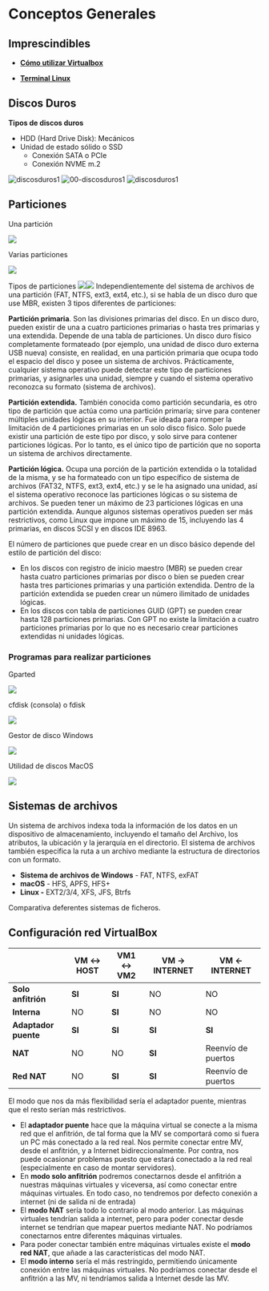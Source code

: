 # Conceptos Generales

## Imprescindibles 

- **[Cómo utilizar Virtualbox](https://www.youtube.com/watch?v=bIoVtXiG9xc)**

- **[Terminal Linux](https://www.youtube.com/watch?v=ZidJzAf4VSw)**

## Discos Duros

**Tipos de discos duros**

- HDD (Hard Drive Disk): Mecánicos
- Unidad de estado sólido o SSD
    - Conexión SATA o PCIe
    - Conexión NVME m.2

![discosduros1](<./images/discosduros1.png>)
![00-discosduros1](<./images/discosduros2.png>)
![discosduros1](<./images/discosduros1.png>)
## Particiones

Una partición

![](<./images/particiones1.png>)

Varias particiones

![](<./images/particiones2.png>)

Tipos de particiones
![](<./images/particiones3.png>)![](<./images/particiones4.png>)
Independientemente del sistema de archivos de una partición (FAT, NTFS, ext3, ext4, etc.), si se habla de un disco duro que use MBR, existen 3 tipos diferentes de particiones:

**Partición primaria**. Son las divisiones primarias del disco. En un disco duro, pueden existir de una a cuatro particiones primarias o hasta tres primarias y una extendida. Depende de una tabla de particiones. Un disco duro físico completamente formateado (por ejemplo, una unidad de disco duro externa USB nueva) consiste, en realidad, en una partición primaria que ocupa todo el espacio del disco y posee un sistema de archivos. Prácticamente, cualquier sistema operativo puede detectar este tipo de particiones primarias, y asignarles una unidad, siempre y cuando el sistema operativo reconozca su formato (sistema de archivos).

**Partición extendida.** También conocida como partición secundaria, es otro tipo de partición que actúa como una partición primaria; sirve para contener múltiples unidades lógicas en su interior. Fue ideada para romper la limitación de 4 particiones primarias en un solo disco físico. Solo puede existir una partición de este tipo por disco, y solo sirve para contener particiones lógicas. Por lo tanto, es el único tipo de partición que no soporta un sistema de archivos directamente.

**Partición lógica.** Ocupa una porción de la partición extendida o la totalidad de la misma, y se ha formateado con un tipo específico de sistema de archivos (FAT32, NTFS, ext3, ext4, etc.) y se le ha asignado una unidad, así el sistema operativo reconoce las particiones lógicas o su sistema de archivos. Se pueden tener un máximo de 23 particiones lógicas en una partición extendida. Aunque algunos sistemas operativos pueden ser más restrictivos, como Linux que impone un máximo de 15, incluyendo las 4 primarias, en discos SCSI y en discos IDE 8963.

El número de particiones que puede crear en un disco básico depende del estilo de partición del disco:

- En los discos con registro de inicio maestro (MBR) se pueden crear hasta cuatro particiones primarias por disco o bien se pueden crear hasta tres particiones primarias y una partición extendida. Dentro de la partición extendida se pueden crear un número ilimitado de unidades lógicas.
- En los discos con tabla de particiones GUID (GPT) se pueden crear hasta 128 particiones primarias. Con GPT no existe la limitación a cuatro particiones primarias por lo que no es necesario crear particiones extendidas ni unidades lógicas.

### Programas para realizar particiones

Gparted

![](<./images/particiones5.png>)

cfdisk (consola) o fdisk

![](<./images/particiones6.png>)

Gestor de disco Windows

![](<./images/particiones7.png>)

Utilidad de discos MacOS

![](<./images/particiones8.png>)
## Sistemas de archivos
Un sistema de archivos indexa toda la información de los datos en un dispositivo de almacenamiento, incluyendo el tamaño del Archivo, los atributos, la ubicación y la jerarquía en el directorio. El sistema de archivos también especifica la ruta a un archivo mediante la estructura de directorios con un formato.

- **Sistema de archivos de Windows** - FAT, NTFS, exFAT
- **macOS** - HFS, APFS, HFS+
- **Linux -** EXT2/3/4, XFS, JFS, Btrfs

Comparativa deferentes sistemas de ficheros.

## Configuración red VirtualBox
|                      | **VM ↔ HOST** | **VM1 ↔ VM2** | **VM → INTERNET** | **VM ← INTERNET**  |
| -------------------- | ------------- | ------------- | ----------------- | ------------------ |
| **Solo anfitrión**   | **SI**        | **SI**        | NO                | NO                 |
| **Interna**          | NO            | **SI**        | NO                | NO                 |
| **Adaptador puente** | **SI**        | **SI**        | **SI**            | **SI**             |
| **NAT**              | NO            | NO            | **SI**            | Reenvío de puertos |
| **Red NAT**          | NO            | **SI**        | **SI**            | Reenvío de puertos |

El modo que nos da más flexibilidad sería el adaptador puente, mientras que el resto serían más restrictivos.

- El **adaptador puente** hace que la máquina virtual se conecte a la misma red que el anfitrión, de tal forma que la MV se comportará como si fuera un PC más conectado a la red real. Nos permite conectar entre MV, desde el anfitrión, y a Internet bidireccionalmente. Por contra, nos puede ocasionar problemas puesto que estará conectado a la red real (especialmente en caso de montar servidores).
- En **modo solo anfitrión** podremos conectarnos desde el anfitrión a nuestras máquinas virtuales y viceversa, así como conectar entre máquinas virtuales. En todo caso, no tendremos por defecto conexión a internet (ni de salida ni de entrada)
- El **modo NAT** sería todo lo contrario al modo anterior. Las máquinas virtuales tendrían salida a internet, pero para poder conectar desde internet se tendrían que mapear puertos mediante NAT. No podríamos conectarnos entre diferentes máquinas virtuales.
- Para poder conectar también entre máquinas virtuales existe el **modo red NAT**, que añade a las características del modo NAT.
- El **modo interno** sería el más restringido, permitiendo únicamente conexión entre las máquinas virtuales. No podríamos conectar desde el anfitrión a las MV, ni tendríamos salida a Internet desde las MV.